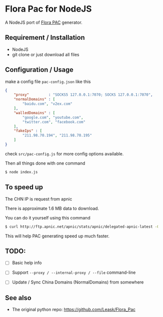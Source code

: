 Flora Pac for NodeJS
====================

A NodeJS port of [Flora PAC](https://github.com/Leask/Flora_Pac) generator.
 

## Requirement / Installation

* NodeJS
* git clone or just download all files

## Configuration / Usage

make a config file `pac-config.json` like this

```json
{
    "proxy"         : "SOCKS5 127.0.0.1:7070; SOCKS 127.0.0.1:7070",
    "normalDomains" : [
        "baidu.com", "v2ex.com"
    ],
    "walledDomains" : [
        "google.com", "youtube.com", 
        "twitter.com", "facebook.com"
    ],
    "fakeIps" : [
        "211.98.70.194", "211.98.70.195"
    ]
}
```

check `src/pac-config.js` for more config options available.


Then all things done with one command
```bash
$ node index.js
```

## To speed up

The CHN IP is request from apnic

There is approximate 1.6 MB data to download.

You can do it yourself using this command

```bash
$ curl http://ftp.apnic.net/apnic/stats/apnic/delegated-apnic-latest -O
```

This will help PAC generating speed up much faster.


## TODO:
- [ ] Basic help info
- [ ] Support `--proxy / --internal-proxy / --file` command-line
- [ ] Update / Sync China Domains (NormalDomains) from somewhere


## See also
* The original python repo: <https://github.com/Leask/Flora_Pac>
